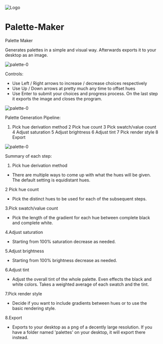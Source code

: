 ![Logo](https://user-images.githubusercontent.com/64299151/119223353-ef89ab80-bac6-11eb-9857-4d597798e79e.png)

# Palette-Maker
Palette Maker

Generates palettes in a simple and visual way. Afterwards exports it to your desktop as an image.

![palette-0](https://user-images.githubusercontent.com/64299151/119223554-23b19c00-bac8-11eb-8fa1-14ab80a8fae3.png)

Controls:
  - Use Left / Right arrows to increase / decrease choices respectively
  - Use Up / Down arrows at pretty much any time to offset hues
  - Use Enter to submit your choices and progress process. On the last step it exports the image and closes the program.

![palette-0](https://user-images.githubusercontent.com/64299151/119223643-90c53180-bac8-11eb-855d-722fd91bca39.png)

Palette Generation Pipeline:
1. Pick hue derivation method
2 Pick hue count
3 Pick swatch/value count
4 Adjust saturation
5 Adjust brightness
6 Adjust tint
7 Pick render style
8 Export

![palette-0](https://user-images.githubusercontent.com/64299151/119223604-5f4c6600-bac8-11eb-8e6d-73cdf8ccc4eb.png)

Summary of each step:
1. Pick hue derivation method
  - There are multiple ways to come up with what the hues will be given. The default setting is equidistant hues.

2 Pick hue count
  - Pick the distinct hues to be used for each of the subsequent steps.
  
3.Pick swatch/value count
  - Pick the length of the gradient for each hue between complete black and complete white.

4.Adjust saturation
  - Starting from 100% saturation decrease as needed.
  
5.Adjust brightness
  - Starting from 100% brightness decrease as needed.
   
6.Adjust tint
  - Adjust the overall tint of the whole palette. Even effects the black and white colors. Takes a weighted average of each swatch and the tint.

7.Pick render style
  - Decide if you want to include gradients between hues or to use the basic rendering style.

8.Export
  - Exports to your desktop as a png of a decently large resolution. If you have a folder named 'palettes' on your desktop, it will export there instead.
